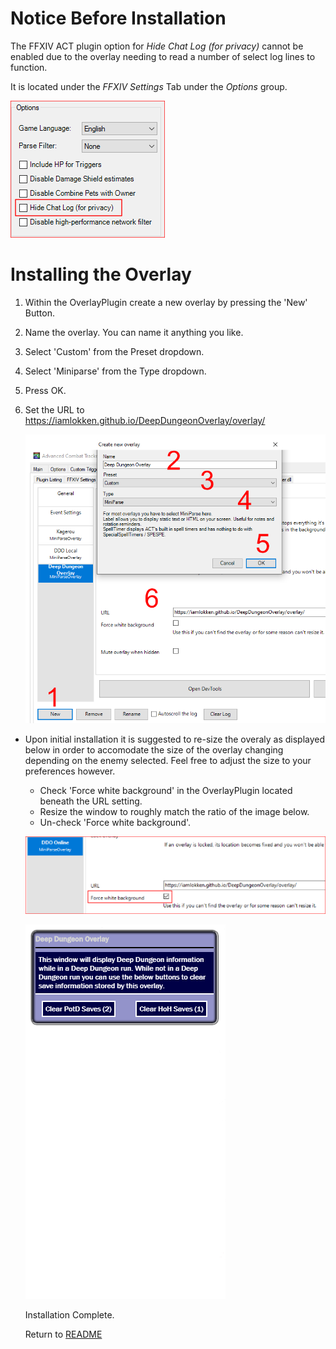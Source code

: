 # Notice Before Installation

The FFXIV ACT plugin option for _Hide Chat Log (for privacy)_ cannot be enabled due to the overlay needing to read a number of select log lines to function.

It is located under the *FFXIV Settings* Tab under the *Options* group.

<img src="overlay/docs/Install02.png">

# Installing the Overlay

1. Within the OverlayPlugin create a new overlay by pressing the 'New' Button.
2. Name the overlay.  You can name it anything you like.
3. Select 'Custom' from the Preset dropdown.
4. Select 'Miniparse' from the Type dropdown.
5. Press OK.
6. Set the URL to https://iamlokken.github.io/DeepDungeonOverlay/overlay/

	<img src="overlay/docs/Install01.png">
	
- Upon initial installation it is suggested to re-size the overaly as displayed below in order to accomodate the size of the overlay changing depending on the enemy selected. Feel free to adjust the size to your preferences however.
	- Check 'Force white background' in the OverlayPlugin located beneath the URL setting.
	- Resize the window to roughly match the ratio of the image below.
	- Un-check 'Force white background'.

	
	![Setup2](overlay/docs/Resize02.png?raw=true)
	
	![Setup](overlay/docs/Resize01.png?raw=true) 
	
	Installation Complete.
	
	Return to [README](README.md)
